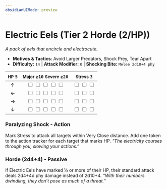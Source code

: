 ```yaml
---
obsidianUIMode: preview
---
```

# Electric Eels (Tier 2 Horde (2/HP))

*A pack of eels that encircle and electrocute.*

- **Motives & Tactics**: Avoid Larger Predators, Shock Prey, Tear Apart
- **Difficulty:** `14` | **Attack Modifier:** `0` | **Shocking Bite:** `Melee 2d10+4 phy`

| <small>HP</small> `5` | <small>Major</small> `≥10` <small>Severe</small> `≥20` | <small>Stress</small> `3` |
|:-:|:-:|:-:|
| ↑ |  <input type="checkbox" unchecked id="6b85a9f5"> <input type="checkbox" unchecked id="af503c6a"> <input type="checkbox" unchecked id="d3514345"> <input type="checkbox" unchecked id="5daf4a5a"> <input type="checkbox" unchecked id="b7b40279"> |  <input type="checkbox" unchecked id="40c08c40"> <input type="checkbox" unchecked id="046837a9"> <input type="checkbox" unchecked id="f95dcf00"> |
| ← |  <input type="checkbox" unchecked id="1ca21a60"> <input type="checkbox" unchecked id="e1d43331"> <input type="checkbox" unchecked id="6515eed7"> <input type="checkbox" unchecked id="a842dfcd"> <input type="checkbox" unchecked id="1b12a8e6"> |  <input type="checkbox" unchecked id="aa7fd97c"> <input type="checkbox" unchecked id="e7ae3f9e"> <input type="checkbox" unchecked id="dd222ff4"> |
| → |  <input type="checkbox" unchecked id="9da42275"> <input type="checkbox" unchecked id="1ef951e7"> <input type="checkbox" unchecked id="6302b456"> <input type="checkbox" unchecked id="49d50a22"> <input type="checkbox" unchecked id="589c08aa"> |  <input type="checkbox" unchecked id="bf6f23cd"> <input type="checkbox" unchecked id="1a1f4e2d"> <input type="checkbox" unchecked id="ebdb29f6"> |
| ↓ |  <input type="checkbox" unchecked id="0228c670"> <input type="checkbox" unchecked id="19625f9b"> <input type="checkbox" unchecked id="89c6357b"> <input type="checkbox" unchecked id="6eb5f36c"> <input type="checkbox" unchecked id="f6605f9b"> |  <input type="checkbox" unchecked id="799bb89e"> <input type="checkbox" unchecked id="5afdab05"> <input type="checkbox" unchecked id="e7ff3207"> |

### Paralyzing Shock - Action

Mark Stress to attack all targets within Very Close distance. Add one token to the action tracker for each target that marks HP. *“The electricity courses through you, slowing your actions.”*

### Horde (2d4+4) - Passive

If Electric Eels have marked ½ or more of their HP, their standard attack deals 2d4+4d phy damage instead of 2d10+4. *“With their numbers dwindling, they don’t pose as much of a threat.”*